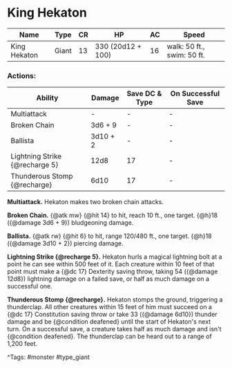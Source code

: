 # King Hekaton

| Name | Type | CR | HP | AC | Speed |
|------|------|----|----|----|-------|
| King Hekaton | Giant | 13 | 330 (20d12 + 100) | 16 | walk: 50 ft., swim: 50 ft. |

### Actions:

| Ability | Damage | Save DC & Type | On Successful Save |
|---------|--------|----------------|--------------------|
| Multiattack | - | - | - |
| Broken Chain | 3d6 + 9 | - | - |
| Ballista | 3d10 + 2 | - | - |
| Lightning Strike {@recharge 5} | 12d8 | 17 | - |
| Thunderous Stomp {@recharge} | 6d10 | 17 | - |


**Multiattack.** Hekaton makes two broken chain attacks.

**Broken Chain.** {@atk mw} {@hit 14} to hit, reach 10 ft., one target. {@h}18 ({@damage 3d6 + 9}) bludgeoning damage.

**Ballista.** {@atk rw} {@hit 6} to hit, range 120/480 ft., one target. {@h}18 ({@damage 3d10 + 2}) piercing damage.

**Lightning Strike {@recharge 5}.** Hekaton hurls a magical lightning bolt at a point he can see within 500 feet of it. Each creature within 10 feet of that point must make a {@dc 17} Dexterity saving throw, taking 54 ({@damage 12d8}) lightning damage on a failed save, or half as much damage on a successful one.

**Thunderous Stomp {@recharge}.** Hekaton stomps the ground, triggering a thunderclap. All other creatures within 15 feet of him must succeed on a {@dc 17} Constitution saving throw or take 33 ({@damage 6d10}) thunder damage and be {@condition deafened} until the start of Hekaton's next turn. On a successful save, a creature takes half as much damage and isn't {@condition deafened}. The thunderclap can be heard out to a range of 1,200 feet.

^Tags: #monster #type_giant